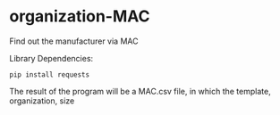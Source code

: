 # organization-MAC
Find out the manufacturer via MAC

Library Dependencies:

```pip install requests```

The result of the program will be a MAC.csv file, in which the template, organization, size
